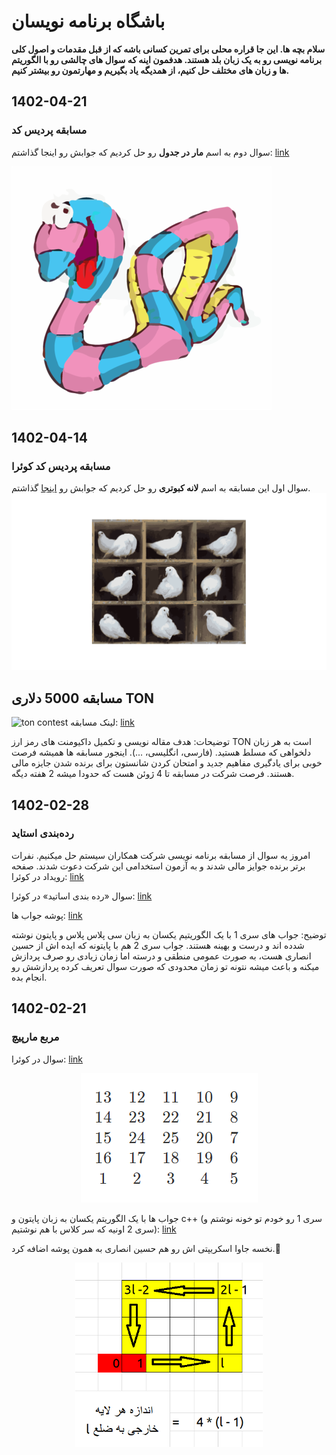 # باشگاه برنامه نویسان
**سلام بچه ها. این جا قراره محلی برای تمرین کسانی باشه که از قبل مقدمات و اصول کلی برنامه نویسی رو به یک زبان بلد هستند. هدفمون اینه که سوال های چالشی رو با الگوریتم ها و زبان های مختلف حل کنیم، از همدیگه یاد بگیریم و مهارتمون رو بیشتر کنیم.**
## 1402-04-21
### مسابقه پردیس کد
سوال دوم به اسم **مار در جدول** رو حل کردیم که جوابش رو اینجا گذاشتم:
[link](https://github.com/arashnm80/youtube-persian/tree/main#%D9%85%D8%B3%D8%A7%D8%A8%D9%82%D9%87-%D9%BE%D8%B1%D8%AF%DB%8C%D8%B3-%DA%A9%D8%AF---%D8%AA%D8%A7%D8%B1%DB%8C%D8%AE-%D8%A8%D8%B1%DA%AF%D8%B2%D8%A7%D8%B1%DB%8C-9-%D8%AA%DB%8C%D8%B1-1402)

![mar dar jadval](https://github.com/arashnm80/youtube-persian/blob/main/quera/pardis-code/2.%20mar%20dar%20jadval.png)
## 1402-04-14
### مسابقه پردیس کد کوئرا
سوال اول این مسابقه به اسم **لانه کبوتری** رو حل کردیم که جوابش رو [اینجا](https://github.com/arashnm80/youtube-persian#%D9%85%D8%B3%D8%A7%D8%A8%D9%82%D9%87-%D9%BE%D8%B1%D8%AF%DB%8C%D8%B3-%DA%A9%D8%AF---%D8%AA%D8%A7%D8%B1%DB%8C%D8%AE-%D8%A8%D8%B1%DA%AF%D8%B2%D8%A7%D8%B1%DB%8C-9-%D8%AA%DB%8C%D8%B1-1402) گذاشتم.
![lane kabutari image](https://github.com/arashnm80/youtube-persian/blob/main/quera/pardis-code/1.%20lane%20kabutari.png)
## مسابقه 5000 دلاری TON
![ton contest](https://blog.ton.org/coverImages/ton-wiki-challenge.png)
لینک مسابقه:
[link](https://blog.ton.org/ton-wiki-challenge)

توضیحات: هدف مقاله نویسی و تکمیل داکیومنت های رمز ارز TON است به هر زبان دلخواهی که مسلط هستید. (فارسی، انگلیسی، ...). اینجور مسابقه ها همیشه فرصت خوبی برای یادگیری مفاهیم جدید و امتحان کردن شانستون برای برنده شدن جایزه مالی هستند. فرصت شرکت در مسابقه تا 4 ژوئن هست که حدودا میشه 2 هفته دیگه.
## 1402-02-28
### رده‌بندی استاید
امروز یه سوال از مسابقه برنامه نویسی شرکت همکاران سیستم حل میکنیم. نفرات برتر برنده جوایز مالی شدند و به آزمون استخدامی این شرکت دعوت شدند. صفحه رویداد در کوئرا:
[link](https://quera.org/events/hamcode-software-0202)

سوال «رده بندی اساتید» در کوئرا:
[link](https://quera.org/problemset/181333/)

پوشه جواب ها:
[link](https://github.com/arashnm80/programmers-club/tree/main/dates/1401-02-28)

توضیح: جواب های سری 1 با یک الگوریتیم یکسان به زبان سی پلاس پلاس و پایتون نوشته شدده اند و درست و بهینه هستند. جواب سری 2 هم با پایتونه که ایده اش از حسین انصاری هست، به صورت عمومی منطقی و درسته اما زمان زیادی رو صرف پردازش میکنه و باعث میشه نتونه تو زمان محدودی که صورت سوال تعریف کرده پردازشش رو انجام بده.

## 1402-02-21
### مربع مارپیچ
سوال در کوئرا:
[link](https://quera.org/contest/assignments/52346/problems/179231)

<p align="center">
  <img src="dates/1401-02-21/problem.png">
</p>

جواب ها با یک الگوریتم یکسان به زبان پایتون و c++ (سری 1 رو خودم تو خونه نوشتم و سری 2 اونیه که سر کلاس با هم نوشتیم):
[link](https://github.com/arashnm80/programmers-club/tree/main/1401-02-21)

نخسه جاوا اسکریپتی اش رو هم حسین انصاری به همون پوشه اضافه کرد.👏

<p align="center">
  <img width="300" src="dates/1401-02-21/1401-02-21.png">
</p>
